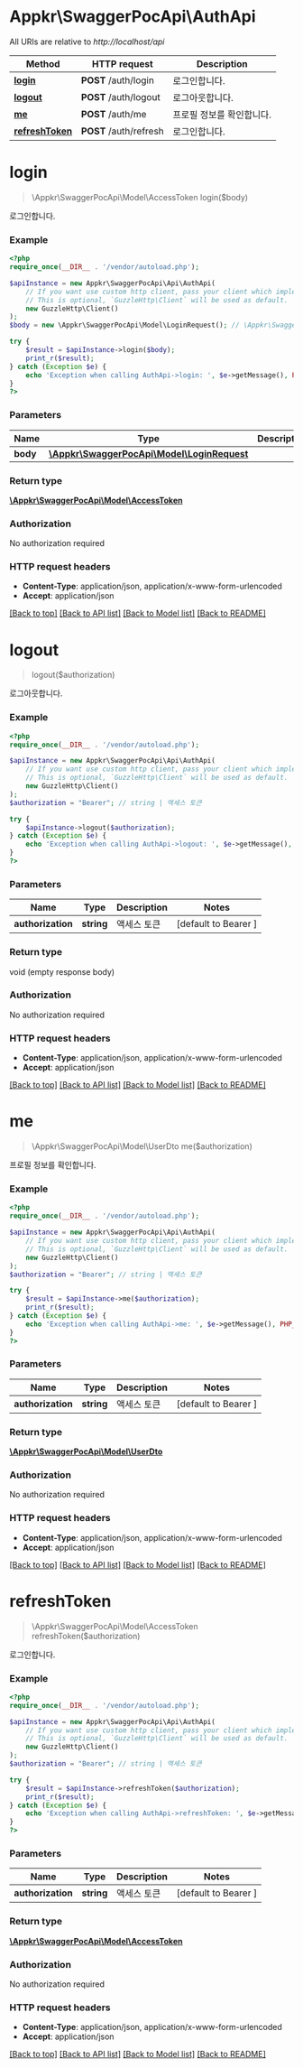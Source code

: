 # Appkr\SwaggerPocApi\AuthApi

All URIs are relative to *http://localhost/api*

Method | HTTP request | Description
------------- | ------------- | -------------
[**login**](AuthApi.md#login) | **POST** /auth/login | 로그인합니다.
[**logout**](AuthApi.md#logout) | **POST** /auth/logout | 로그아웃합니다.
[**me**](AuthApi.md#me) | **POST** /auth/me | 프로필 정보를 확인합니다.
[**refreshToken**](AuthApi.md#refreshToken) | **POST** /auth/refresh | 로그인합니다.


# **login**
> \Appkr\SwaggerPocApi\Model\AccessToken login($body)

로그인합니다.

### Example
```php
<?php
require_once(__DIR__ . '/vendor/autoload.php');

$apiInstance = new Appkr\SwaggerPocApi\Api\AuthApi(
    // If you want use custom http client, pass your client which implements `GuzzleHttp\ClientInterface`.
    // This is optional, `GuzzleHttp\Client` will be used as default.
    new GuzzleHttp\Client()
);
$body = new \Appkr\SwaggerPocApi\Model\LoginRequest(); // \Appkr\SwaggerPocApi\Model\LoginRequest | 

try {
    $result = $apiInstance->login($body);
    print_r($result);
} catch (Exception $e) {
    echo 'Exception when calling AuthApi->login: ', $e->getMessage(), PHP_EOL;
}
?>
```

### Parameters

Name | Type | Description  | Notes
------------- | ------------- | ------------- | -------------
 **body** | [**\Appkr\SwaggerPocApi\Model\LoginRequest**](../Model/LoginRequest.md)|  |

### Return type

[**\Appkr\SwaggerPocApi\Model\AccessToken**](../Model/AccessToken.md)

### Authorization

No authorization required

### HTTP request headers

 - **Content-Type**: application/json, application/x-www-form-urlencoded
 - **Accept**: application/json

[[Back to top]](#) [[Back to API list]](../../README.md#documentation-for-api-endpoints) [[Back to Model list]](../../README.md#documentation-for-models) [[Back to README]](../../README.md)

# **logout**
> logout($authorization)

로그아웃합니다.

### Example
```php
<?php
require_once(__DIR__ . '/vendor/autoload.php');

$apiInstance = new Appkr\SwaggerPocApi\Api\AuthApi(
    // If you want use custom http client, pass your client which implements `GuzzleHttp\ClientInterface`.
    // This is optional, `GuzzleHttp\Client` will be used as default.
    new GuzzleHttp\Client()
);
$authorization = "Bearer"; // string | 액세스 토큰

try {
    $apiInstance->logout($authorization);
} catch (Exception $e) {
    echo 'Exception when calling AuthApi->logout: ', $e->getMessage(), PHP_EOL;
}
?>
```

### Parameters

Name | Type | Description  | Notes
------------- | ------------- | ------------- | -------------
 **authorization** | **string**| 액세스 토큰 | [default to Bearer ]

### Return type

void (empty response body)

### Authorization

No authorization required

### HTTP request headers

 - **Content-Type**: application/json, application/x-www-form-urlencoded
 - **Accept**: application/json

[[Back to top]](#) [[Back to API list]](../../README.md#documentation-for-api-endpoints) [[Back to Model list]](../../README.md#documentation-for-models) [[Back to README]](../../README.md)

# **me**
> \Appkr\SwaggerPocApi\Model\UserDto me($authorization)

프로필 정보를 확인합니다.

### Example
```php
<?php
require_once(__DIR__ . '/vendor/autoload.php');

$apiInstance = new Appkr\SwaggerPocApi\Api\AuthApi(
    // If you want use custom http client, pass your client which implements `GuzzleHttp\ClientInterface`.
    // This is optional, `GuzzleHttp\Client` will be used as default.
    new GuzzleHttp\Client()
);
$authorization = "Bearer"; // string | 액세스 토큰

try {
    $result = $apiInstance->me($authorization);
    print_r($result);
} catch (Exception $e) {
    echo 'Exception when calling AuthApi->me: ', $e->getMessage(), PHP_EOL;
}
?>
```

### Parameters

Name | Type | Description  | Notes
------------- | ------------- | ------------- | -------------
 **authorization** | **string**| 액세스 토큰 | [default to Bearer ]

### Return type

[**\Appkr\SwaggerPocApi\Model\UserDto**](../Model/UserDto.md)

### Authorization

No authorization required

### HTTP request headers

 - **Content-Type**: application/json, application/x-www-form-urlencoded
 - **Accept**: application/json

[[Back to top]](#) [[Back to API list]](../../README.md#documentation-for-api-endpoints) [[Back to Model list]](../../README.md#documentation-for-models) [[Back to README]](../../README.md)

# **refreshToken**
> \Appkr\SwaggerPocApi\Model\AccessToken refreshToken($authorization)

로그인합니다.

### Example
```php
<?php
require_once(__DIR__ . '/vendor/autoload.php');

$apiInstance = new Appkr\SwaggerPocApi\Api\AuthApi(
    // If you want use custom http client, pass your client which implements `GuzzleHttp\ClientInterface`.
    // This is optional, `GuzzleHttp\Client` will be used as default.
    new GuzzleHttp\Client()
);
$authorization = "Bearer"; // string | 액세스 토큰

try {
    $result = $apiInstance->refreshToken($authorization);
    print_r($result);
} catch (Exception $e) {
    echo 'Exception when calling AuthApi->refreshToken: ', $e->getMessage(), PHP_EOL;
}
?>
```

### Parameters

Name | Type | Description  | Notes
------------- | ------------- | ------------- | -------------
 **authorization** | **string**| 액세스 토큰 | [default to Bearer ]

### Return type

[**\Appkr\SwaggerPocApi\Model\AccessToken**](../Model/AccessToken.md)

### Authorization

No authorization required

### HTTP request headers

 - **Content-Type**: application/json, application/x-www-form-urlencoded
 - **Accept**: application/json

[[Back to top]](#) [[Back to API list]](../../README.md#documentation-for-api-endpoints) [[Back to Model list]](../../README.md#documentation-for-models) [[Back to README]](../../README.md)

